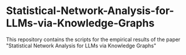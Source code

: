 # Statistical-Network-Analysis-for-LLMs-via-Knowledge-Graphs
This repository contains the scripts for the empirical results of the paper "Statistical Network Analysis for LLMs via Knowledge Graphs"
